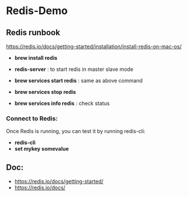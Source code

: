 # Redis-Demo

## Redis runbook

https://redis.io/docs/getting-started/installation/install-redis-on-mac-os/ 

* **brew install redis** 
* **redis-server** : to start redis in master slave mode

* **brew services start redis** : same as above command
* **brew services stop redis** 
* **brew services info redis** : check status


### Connect to Redis:
Once Redis is running, you can test it by running redis-cli:
* **redis-cli**
* **set mykey somevalue**

## Doc:
* https://redis.io/docs/getting-started/ 
* https://redis.io/docs/ 

